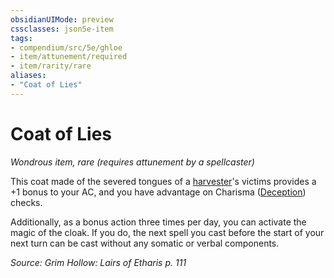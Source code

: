 ```yaml
---
obsidianUIMode: preview
cssclasses: json5e-item
tags:
- compendium/src/5e/ghloe
- item/attunement/required
- item/rarity/rare
aliases: 
- "Coat of Lies"
---
```

# Coat of Lies
*Wondrous item, rare (requires attunement by a spellcaster)*  


This coat made of the severed tongues of a [harvester](2-Mechanics/CLI/bestiary/undead/harvester-of-lies-ghloe.md)'s victims provides a +1 bonus to your AC, and you have advantage on Charisma ([Deception](2-Mechanics/CLI/rules/skills.md#Deception)) checks.

Additionally, as a bonus action three times per day, you can activate the magic of the cloak. If you do, the next spell you cast before the start of your next turn can be cast without any somatic or verbal components.

*Source: Grim Hollow: Lairs of Etharis p. 111*